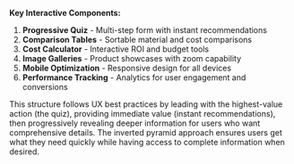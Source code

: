 
**Key Interactive Components:**
1. **Progressive Quiz** - Multi-step form with instant recommendations
2. **Comparison Tables** - Sortable material and cost comparisons  
3. **Cost Calculator** - Interactive ROI and budget tools
4. **Image Galleries** - Product showcases with zoom capability
5. **Mobile Optimization** - Responsive design for all devices
6. **Performance Tracking** - Analytics for user engagement and conversions

This structure follows UX best practices by leading with the highest-value action (the quiz), providing immediate value (instant recommendations), then progressively revealing deeper information for users who want comprehensive details. The inverted pyramid approach ensures users get what they need quickly while having access to complete information when desired.
